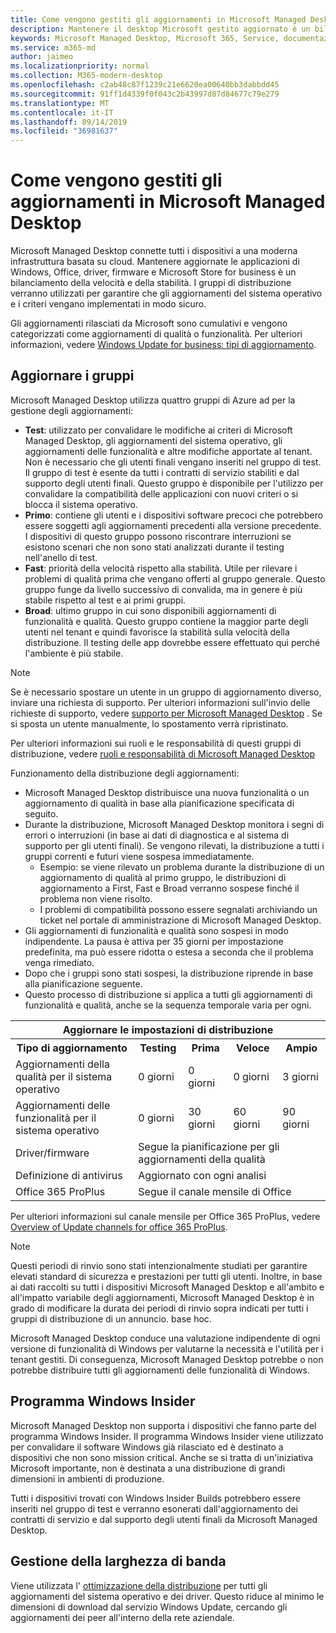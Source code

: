 ```yaml
---
title: Come vengono gestiti gli aggiornamenti in Microsoft Managed Desktop
description: Mantenere il desktop Microsoft gestito aggiornato è un bilanciamento della velocità e della stabilità.
keywords: Microsoft Managed Desktop, Microsoft 365, Service, documentazione
ms.service: m365-md
author: jaimeo
ms.localizationpriority: normal
ms.collection: M365-modern-desktop
ms.openlocfilehash: c2ab48c87f1239c21e6620ea00640bb3dabbdd45
ms.sourcegitcommit: 91ff1d4339f0f043c2b43997d87d84677c79e279
ms.translationtype: MT
ms.contentlocale: it-IT
ms.lasthandoff: 09/14/2019
ms.locfileid: "36981637"
---
```

# <a name="how-updates-are-handled-in-microsoft-managed-desktop"></a>Come vengono gestiti gli aggiornamenti in Microsoft Managed Desktop


<!--This topic is the target for a "Learn more" link in the Admin Portal (aka.ms/update-rings); do not delete.-->

<!--Update management -->

Microsoft Managed Desktop connette tutti i dispositivi a una moderna infrastruttura basata su cloud. Mantenere aggiornate le applicazioni di Windows, Office, driver, firmware e Microsoft Store for business è un bilanciamento della velocità e della stabilità. I gruppi di distribuzione verranno utilizzati per garantire che gli aggiornamenti del sistema operativo e i criteri vengano implementati in modo sicuro. 

Gli aggiornamenti rilasciati da Microsoft sono cumulativi e vengono categorizzati come aggiornamenti di qualità o funzionalità.
Per ulteriori informazioni, vedere [Windows Update for business: tipi di aggiornamento](https://docs.microsoft.com/windows/deployment/update/waas-manage-updates-wufb#update-types). 

## <a name="update-groups"></a>Aggiornare i gruppi

Microsoft Managed Desktop utilizza quattro gruppi di Azure ad per la gestione degli aggiornamenti:

- **Test**: utilizzato per convalidare le modifiche ai criteri di Microsoft Managed Desktop, gli aggiornamenti del sistema operativo, gli aggiornamenti delle funzionalità e altre modifiche apportate al tenant. Non è necessario che gli utenti finali vengano inseriti nel gruppo di test. Il gruppo di test è esente da tutti i contratti di servizio stabiliti e dal supporto degli utenti finali. Questo gruppo è disponibile per l'utilizzo per convalidare la compatibilità delle applicazioni con nuovi criteri o si blocca il sistema operativo.  
- **Primo**: contiene gli utenti e i dispositivi software precoci che potrebbero essere soggetti agli aggiornamenti precedenti alla versione precedente. I dispositivi di questo gruppo possono riscontrare interruzioni se esistono scenari che non sono stati analizzati durante il testing nell'anello di test.
- **Fast**: priorità della velocità rispetto alla stabilità. Utile per rilevare i problemi di qualità prima che vengano offerti al gruppo generale. Questo gruppo funge da livello successivo di convalida, ma in genere è più stabile rispetto al test e ai primi gruppi. 
- **Broad**: ultimo gruppo in cui sono disponibili aggiornamenti di funzionalità e qualità. Questo gruppo contiene la maggior parte degli utenti nel tenant e quindi favorisce la stabilità sulla velocità della distribuzione. Il testing delle app dovrebbe essere effettuato qui perché l'ambiente è più stabile. 

> [!NOTE]
> Se è necessario spostare un utente in un gruppo di aggiornamento diverso, inviare una richiesta di supporto. Per ulteriori informazioni sull'invio delle richieste di supporto, vedere [supporto per Microsoft Managed Desktop](support.md) . Se si sposta un utente manualmente, lo spostamento verrà ripristinato.

Per ulteriori informazioni sui ruoli e le responsabilità di questi gruppi di distribuzione, vedere [ruoli e responsabilità di Microsoft Managed Desktop](../intro/roles-and-responsibilities.md)

Funzionamento della distribuzione degli aggiornamenti:
- Microsoft Managed Desktop distribuisce una nuova funzionalità o un aggiornamento di qualità in base alla pianificazione specificata di seguito.
- Durante la distribuzione, Microsoft Managed Desktop monitora i segni di errori o interruzioni (in base ai dati di diagnostica e al sistema di supporto per gli utenti finali). Se vengono rilevati, la distribuzione a tutti i gruppi correnti e futuri viene sospesa immediatamente.
    - Esempio: se viene rilevato un problema durante la distribuzione di un aggiornamento di qualità al primo gruppo, le distribuzioni di aggiornamento a First, Fast e Broad verranno sospese finché il problema non viene risolto.
    - I problemi di compatibilità possono essere segnalati archiviando un ticket nel portale di amministrazione di Microsoft Managed Desktop.
- Gli aggiornamenti di funzionalità e qualità sono sospesi in modo indipendente. La pausa è attiva per 35 giorni per impostazione predefinita, ma può essere ridotta o estesa a seconda che il problema venga rimediato.
- Dopo che i gruppi sono stati sospesi, la distribuzione riprende in base alla pianificazione seguente.
- Questo processo di distribuzione si applica a tutti gli aggiornamenti di funzionalità e qualità, anche se la sequenza temporale varia per ogni.




<table>
<tr><th colspan="5">Aggiornare le impostazioni di distribuzione</th></tr>
<tr><th>Tipo di aggiornamento</th><th>Testing</th><th>Prima</th><th>Veloce</th><th>Ampio</th></tr>
<tr><td>Aggiornamenti della qualità per il sistema operativo</td><td>0 giorni</td><td>0 giorni</td><td>0 giorni</td><td>3 giorni</td></tr>
<tr><td>Aggiornamenti delle funzionalità per il sistema operativo</td><td>0 giorni</td><td>30 giorni</td><td>60 giorni</td><td>90 giorni</td></tr>
<tr><td>Driver/firmware</td><td colspan="4">Segue la pianificazione per gli aggiornamenti della qualità</td></tr>
<tr><td>Definizione di antivirus</td><td colspan="4">Aggiornato con ogni analisi</td></tr>
<tr><td>Office 365 ProPlus</td><td colspan="4">Segue il canale mensile di Office
</table>

Per ulteriori informazioni sul canale mensile per Office 365 ProPlus, vedere [Overview of Update channels for office 365 ProPlus](https://docs.microsoft.com/deployoffice/overview-of-update-channels-for-office-365-proplus).

>[!NOTE]
>Questi periodi di rinvio sono stati intenzionalmente studiati per garantire elevati standard di sicurezza e prestazioni per tutti gli utenti. Inoltre, in base ai dati raccolti su tutti i dispositivi Microsoft Managed Desktop e all'ambito e all'impatto variabile degli aggiornamenti, Microsoft Managed Desktop è in grado di modificare la durata dei periodi di rinvio sopra indicati per tutti i gruppi di distribuzione di un annuncio. base hoc.
>
>Microsoft Managed Desktop conduce una valutazione indipendente di ogni versione di funzionalità di Windows per valutarne la necessità e l'utilità per i tenant gestiti. Di conseguenza, Microsoft Managed Desktop potrebbe o non potrebbe distribuire tutti gli aggiornamenti delle funzionalità di Windows. 

## <a name="windows-insider-program"></a>Programma Windows Insider

Microsoft Managed Desktop non supporta i dispositivi che fanno parte del programma Windows Insider. Il programma Windows Insider viene utilizzato per convalidare il software Windows già rilasciato ed è destinato a dispositivi che non sono mission critical. Anche se si tratta di un'iniziativa Microsoft importante, non è destinata a una distribuzione di grandi dimensioni in ambienti di produzione. 

Tutti i dispositivi trovati con Windows Insider Builds potrebbero essere inseriti nel gruppo di test e verranno esonerati dall'aggiornamento dei contratti di servizio e dal supporto degli utenti finali da Microsoft Managed Desktop.

## <a name="bandwidth-management"></a>Gestione della larghezza di banda

Viene utilizzata l' [ottimizzazione della distribuzione](https://docs.microsoft.com/windows/deployment/update/waas-delivery-optimization) per tutti gli aggiornamenti del sistema operativo e dei driver. Questo riduce al minimo le dimensioni di download dal servizio Windows Update, cercando gli aggiornamenti dei peer all'interno della rete aziendale.


